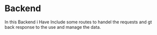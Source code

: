 # Backend

In this Backend i Have Include some routes to handel the requests and gt back response to the use and manage the data.
